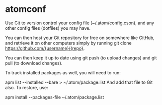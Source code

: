 # atomconf
Use Git to version control your config file (~/.atom/config.cson), and any other config files (dotfiles) you may have.

You can then host your Git repository for free on somewhere like GitHub, and retrieve it on other computers simply by running git clone https://github.com/{username}/{repo}.

You can then keep it up to date using git push (to upload changes) and git pull (to download changes).

To track installed packages as well, you will need to run:

apm list --installed --bare > ~/.atom/package.list
And add that file to Git also. To restore, use:

apm install --packages-file ~/.atom/package.list
